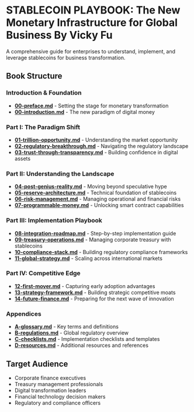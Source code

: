 # STABLECOIN PLAYBOOK: The New Monetary Infrastructure for Global Business   By Vicky Fu

A comprehensive guide for enterprises to understand, implement, and leverage stablecoins for business transformation.

## Book Structure

### Introduction & Foundation
- **[00-preface.md](00-preface.md)** - Setting the stage for monetary transformation
- **[00-introduction.md](00-introduction.md)** - The new paradigm of digital money

### Part I: The Paradigm Shift
- **[01-trillion-opportunity.md](part-01-paradigm/01-trillion-opportunity.md)** - Understanding the market opportunity
- **[02-regulatory-breakthrough.md](part-01-paradigm/02-regulatory-breakthrough.md)** - Navigating the regulatory landscape
- **[03-trust-through-transparency.md](part-01-paradigm/03-trust-through-transparency.md)** - Building confidence in digital assets

### Part II: Understanding the Landscape
- **[04-post-genius-reality.md](part-02-landscape/04-post-genius-reality.md)** - Moving beyond speculative hype
- **[05-reserve-architecture.md](part-02-landscape/05-reserve-architecture.md)** - Technical foundation of stablecoins
- **[06-risk-management.md](part-02-landscape/06-risk-management.md)** - Managing operational and financial risks
- **[07-programmable-money.md](part-02-landscape/07-programmable-money.md)** - Unlocking smart contract capabilities

### Part III: Implementation Playbook
- **[08-integration-roadmap.md](part-03-playbook/08-integration-roadmap.md)** - Step-by-step implementation guide
- **[09-treasury-operations.md](part-03-playbook/09-treasury-operations.md)** - Managing corporate treasury with stablecoins
- **[10-compliance-stack.md](part-03-playbook/10-compliance-stack.md)** - Building regulatory compliance frameworks
- **[11-global-strategy.md](part-03-playbook/11-global-strategy.md)** - Scaling across international markets

### Part IV: Competitive Edge
- **[12-first-mover.md](part-04-edge/12-first-mover.md)** - Capturing early adoption advantages
- **[13-strategy-framework.md](part-04-edge/13-strategy-framework.md)** - Building strategic competitive moats
- **[14-future-finance.md](part-04-edge/14-future-finance.md)** - Preparing for the next wave of innovation

### Appendices
- **[A-glossary.md](appendices/A-glossary.md)** - Key terms and definitions
- **[B-regulations.md](appendices/B-regulations.md)** - Global regulatory overview
- **[C-checklists.md](appendices/C-checklists.md)** - Implementation checklists and templates
- **[D-resources.md](appendices/D-resources.md)** - Additional resources and references

## Target Audience
- Corporate finance executives
- Treasury management professionals
- Digital transformation leaders
- Financial technology decision makers
- Regulatory and compliance officers

